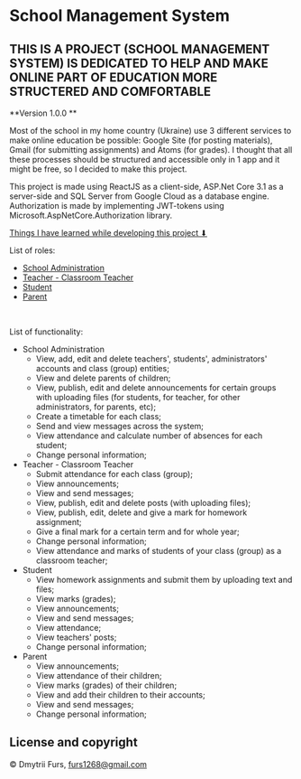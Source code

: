 # School Management System
## THIS IS A PROJECT (SCHOOL MANAGEMENT SYSTEM) IS DEDICATED TO HELP AND MAKE ONLINE PART OF EDUCATION MORE STRUCTERED AND COMFORTABLE

**Version 1.0.0 **

Most of the school in my home country (Ukraine) use 3 different services to make online education be possible: Google Site (for posting materials), 
Gmail (for submitting assignments) and Atoms (for grades). I thought that all these processes should be structured and accessible only in 1 app 
and it might be free, so I decided to make this project.

This project is made using ReactJS as a client-side, ASP.Net Core 3.1 as a server-side and SQL Server from Google Cloud as a database engine. Authorization is made by implementing JWT-tokens using Microsoft.AspNetCore.Authorization library. 

[Things I have learned while developing this project ⬇](#learned-things)

List of roles:
  * [School Administration](#administration)
  * [Teacher - Classroom Teacher](#teacher)
  * [Student](#student)
  * [Parent](#parent)
<br/>

List of functionality:
  * <a id="administration">School Administration</a>
    * View, add, edit and delete teachers', students', administrators' accounts and class (group) entities;
    * View and delete parents of children;
    * View, publish, edit and delete announcements for certain groups with uploading files (for students, for teacher, for other administrators, for parents, etc);
    * Create a timetable for each class;
    * Send and view messages across the system;
    * View attendance and calculate number of absences for each student;
    * Change personal information;
  * <a id="teacher">Teacher - Classroom Teacher</a>
    * Submit attendance for each class (group);
    * View announcements;
    * View and send messages;    
    * View, publish, edit and delete posts (with uploading files); 
    * View, publish, edit, delete and give a mark for homework assignment;
    * Give a final mark for a certain term and for whole year;
    * Change personal information;
    * View attendance and marks of students of your class (group) as a classroom teacher; 
  * <a id="student">Student</a>
    * View homework assignments and submit them by uploading text and files;
    * View marks (grades);
    * View announcements;
    * View and send messages;
    * View attendance;
    * View teachers' posts;
    * Change personal information;
  * <a id="parent">Parent</a>
    * View announcements;
    * View attendance of their children;
    * View marks (grades) of their children;
    * View and add their children to their accounts;
    * View and send messages;
    * Change personal information;





## License and copyright

© Dmytrii Furs, furs1268@gmail.com
